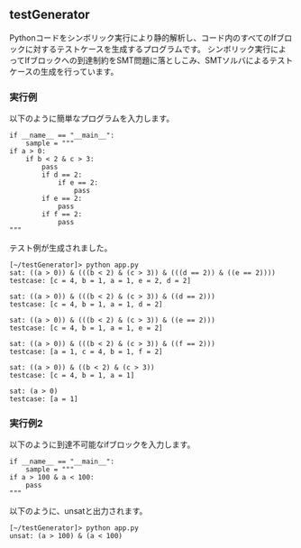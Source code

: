 ## testGenerator
Pythonコードをシンボリック実行により静的解析し、コード内のすべてのIfブロックに対するテストケースを生成するプログラムです。
シンボリック実行によってIfブロックへの到達制約をSMT問題に落としこみ、SMTソルバによるテストケースの生成を行っています。
### 実行例
以下のように簡単なプログラムを入力します。
```
if __name__ == "__main__":
    sample = """
if a > 0:
    if b < 2 & c > 3:
        pass
        if d == 2:
            if e == 2:
                pass
        if e == 2:
            pass
        if f == 2:
            pass
"""
```
テスト例が生成されました。
```
[~/testGenerator]> python app.py
sat: ((a > 0)) & (((b < 2) & (c > 3)) & (((d == 2)) & ((e == 2))))
testcase: [c = 4, b = 1, a = 1, e = 2, d = 2]

sat: ((a > 0)) & (((b < 2) & (c > 3)) & ((d == 2)))
testcase: [c = 4, b = 1, a = 1, d = 2]

sat: ((a > 0)) & (((b < 2) & (c > 3)) & ((e == 2)))
testcase: [c = 4, b = 1, a = 1, e = 2]

sat: ((a > 0)) & (((b < 2) & (c > 3)) & ((f == 2)))
testcase: [a = 1, c = 4, b = 1, f = 2]

sat: ((a > 0)) & ((b < 2) & (c > 3))
testcase: [c = 4, b = 1, a = 1]

sat: (a > 0)
testcase: [a = 1]
```

### 実行例2
以下のように到達不可能なifブロックを入力します。
```
if __name__ == "__main__":
    sample = """
if a > 100 & a < 100:
    pass
"""
```
以下のように、unsatと出力されます。
```
[~/testGenerator]> python app.py
unsat: (a > 100) & (a < 100)
```



